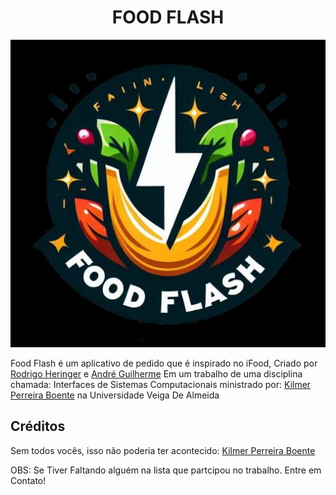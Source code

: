 <h1 align="center">FOOD FLASH</h1>

<div align="center">
  <img src="assets/Food Flash.jpeg" alt="Food Flash logo">
</div>

Food Flash é um aplicativo de pedido que é inspirado no iFood, Criado por [Rodrigo Heringer](https://github.com/Rodrigo-h-a) e [André Guilherme](https://github.com/Wolf3s?tab=repositories) Em um trabalho de uma disciplina chamada: Interfaces de Sistemas Computacionais ministrado por:  [Kilmer Perreira Boente](https://buscatextual.cnpq.br/buscatextual/visualizacv.do?id=K4448338U0&tokenCaptchar=03AFcWeA7H8JXNS9JTTCfrXwmhBZGXKjmwljgQcwkB2Gm2VMGrBhf-X-o2ezCr_1vTkZ7AHOWSqJmiCNd0QZMK9qzmlspVr24Bwx6DZjQjGE3mBFKYYQ9k4Tc8mFOHiaKktG6eLgvIWci4g1bfEQO14pgzcuzpmVmmXax0rOPLNbwtTCtScyoIgzhFjAyTRxkv4Y9ja7ZF-R_N32l4IV8gmn2OvNZ_TAmym5b8EMTWvQP6v4FmRvXz-NiYFFb2crV9_0gcMsxD_PEu7b9GWGRzosJhBbXtqyw_p1rrN_aQlQTjyP-P3cJSf7EF8b1CEx-Xy3Flw_F6thX3E48tJorFmQ_a7M58iPpLhwbvIDLgH1t4TqbK1iDjR8gAIvn1wkVct1MZoxYk5B_hPp_ahUSwgdKyfyApXVHkrVPOHXThkCjf5KjCC4GyFUidab3mM7NDoCYk5QC_6PFmMlzblKsv4PM8SkdginYswoFfW7gyAshd7txoU-A7SpTZF4ztcKiFaJfSqiab0wkRXXa4czcjAUEieGLNt6J_mbZwxlETGemwtpocXufbWyhcvoU3m_bSAFM2nkZjqBkcrhQR-AkQZhWgjVaODsGAIjti5qsacTGJ69RMVdMUSkyg1AOaG9pupka37H4_uMp3BMpfYQLXPRiUf-CqKCdsXVCV5KJzj3B8Jitr7G8SOe2i-xZpICtTEPi1-RivL-_g_Z0EShZq9NILZT27jufV0O30FezJK0MO_ucklEZcK24) na Universidade Veiga De Almeida

## Créditos

Sem todos vocês, isso não poderia ter acontecido:
[Kilmer Perreira Boente](https://buscatextual.cnpq.br/buscatextual/visualizacv.do?id=K4448338U0&tokenCaptchar=03AFcWeA7H8JXNS9JTTCfrXwmhBZGXKjmwljgQcwkB2Gm2VMGrBhf-X-o2ezCr_1vTkZ7AHOWSqJmiCNd0QZMK9qzmlspVr24Bwx6DZjQjGE3mBFKYYQ9k4Tc8mFOHiaKktG6eLgvIWci4g1bfEQO14pgzcuzpmVmmXax0rOPLNbwtTCtScyoIgzhFjAyTRxkv4Y9ja7ZF-R_N32l4IV8gmn2OvNZ_TAmym5b8EMTWvQP6v4FmRvXz-NiYFFb2crV9_0gcMsxD_PEu7b9GWGRzosJhBbXtqyw_p1rrN_aQlQTjyP-P3cJSf7EF8b1CEx-Xy3Flw_F6thX3E48tJorFmQ_a7M58iPpLhwbvIDLgH1t4TqbK1iDjR8gAIvn1wkVct1MZoxYk5B_hPp_ahUSwgdKyfyApXVHkrVPOHXThkCjf5KjCC4GyFUidab3mM7NDoCYk5QC_6PFmMlzblKsv4PM8SkdginYswoFfW7gyAshd7txoU-A7SpTZF4ztcKiFaJfSqiab0wkRXXa4czcjAUEieGLNt6J_mbZwxlETGemwtpocXufbWyhcvoU3m_bSAFM2nkZjqBkcrhQR-AkQZhWgjVaODsGAIjti5qsacTGJ69RMVdMUSkyg1AOaG9pupka37H4_uMp3BMpfYQLXPRiUf-CqKCdsXVCV5KJzj3B8Jitr7G8SOe2i-xZpICtTEPi1-RivL-_g_Z0EShZq9NILZT27jufV0O30FezJK0MO_ucklEZcK24) 

OBS: Se Tiver Faltando alguém na lista que partcipou no trabalho. Entre em Contato!

